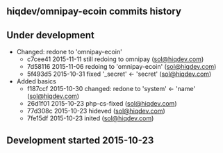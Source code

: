 hiqdev/omnipay-ecoin commits history
------------------------------------

## Under development

- Changed: redone to 'omnipay-ecoin'
    - c7cee41 2015-11-11 still redoing to omnipay (sol@hiqdev.com)
    - 7d58116 2015-11-06 redoing to 'omnipay-ecoin' (sol@hiqdev.com)
    - 5f493d5 2015-10-31 fixed '_secret' <- 'secret' (sol@hiqdev.com)
- Added basics
    - f187ccf 2015-10-30 changed: redone to 'system' <- 'name' (sol@hiqdev.com)
    - 26d1f01 2015-10-23 php-cs-fixed (sol@hiqdev.com)
    - 77d308c 2015-10-23 hideved (sol@hiqdev.com)
    - 7fe15df 2015-10-23 inited (sol@hiqdev.com)

## Development started 2015-10-23

